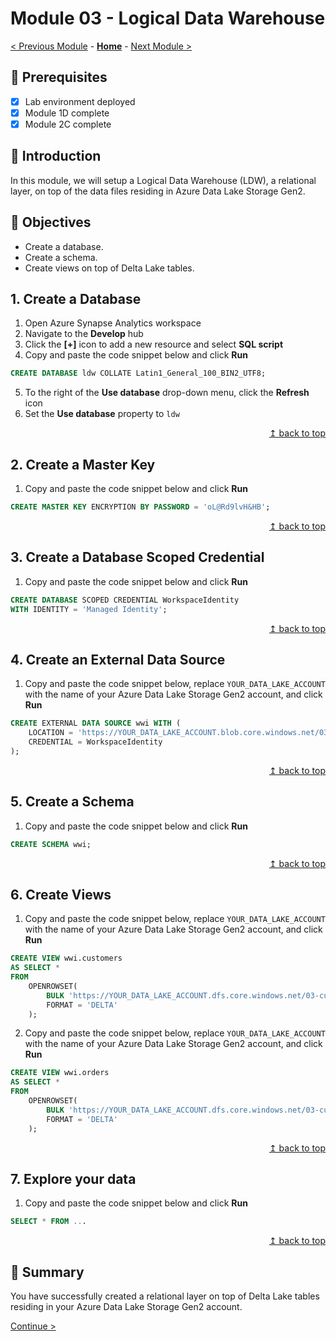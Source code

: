 # Module 03 - Logical Data Warehouse

[< Previous Module](../modules/module02c.md) - **[Home](../README.md)** - [Next Module >](../modules/module04.md)

## :thinking: Prerequisites

- [x] Lab environment deployed
- [x] Module 1D complete
- [x] Module 2C complete

## :loudspeaker: Introduction

In this module, we will setup a Logical Data Warehouse (LDW), a relational layer, on top of the data files residing in Azure Data Lake Storage Gen2.

## :dart: Objectives

* Create a database.
* Create a schema.
* Create views on top of Delta Lake tables.

## 1. Create a Database

1. Open Azure Synapse Analytics workspace
2. Navigate to the **Develop** hub
3. Click the **[+]** icon to add a new resource and select **SQL script**
4. Copy and paste the code snippet below and click **Run**
```sql
CREATE DATABASE ldw COLLATE Latin1_General_100_BIN2_UTF8;
```
5. To the right of the **Use database** drop-down menu, click the **Refresh** icon
6. Set the **Use database** property to `ldw`

<div align="right"><a href="#module-03---logical-data-warehouse">↥ back to top</a></div>

## 2. Create a Master Key

1. Copy and paste the code snippet below and click **Run**
```sql
CREATE MASTER KEY ENCRYPTION BY PASSWORD = 'oL@Rd9lvH&HB';
```

<div align="right"><a href="#module-03---logical-data-warehouse">↥ back to top</a></div>


## 3. Create a Database Scoped Credential

1. Copy and paste the code snippet below and click **Run**
```sql
CREATE DATABASE SCOPED CREDENTIAL WorkspaceIdentity
WITH IDENTITY = 'Managed Identity';
```

<div align="right"><a href="#module-03---logical-data-warehouse">↥ back to top</a></div>

## 4. Create an External Data Source

1. Copy and paste the code snippet below, replace `YOUR_DATA_LAKE_ACCOUNT` with the name of your Azure Data Lake Storage Gen2 account, and click **Run**
```sql
CREATE EXTERNAL DATA SOURCE wwi WITH (
    LOCATION = 'https://YOUR_DATA_LAKE_ACCOUNT.blob.core.windows.net/03-curated/wwi/',
    CREDENTIAL = WorkspaceIdentity
);
```

<div align="right"><a href="#module-03---logical-data-warehouse">↥ back to top</a></div>

## 5. Create a Schema

1. Copy and paste the code snippet below and click **Run**
```sql
CREATE SCHEMA wwi;
```

<div align="right"><a href="#module-03---logical-data-warehouse">↥ back to top</a></div>

## 6. Create Views

1. Copy and paste the code snippet below, replace `YOUR_DATA_LAKE_ACCOUNT` with the name of your Azure Data Lake Storage Gen2 account, and click **Run**
```sql
CREATE VIEW wwi.customers
AS SELECT *
FROM
    OPENROWSET(
        BULK 'https://YOUR_DATA_LAKE_ACCOUNT.dfs.core.windows.net/03-curated/wwi/customers',
        FORMAT = 'DELTA'
    );
```
2. Copy and paste the code snippet below, replace `YOUR_DATA_LAKE_ACCOUNT` with the name of your Azure Data Lake Storage Gen2 account, and click **Run**
```sql
CREATE VIEW wwi.orders
AS SELECT *
FROM
    OPENROWSET(
        BULK 'https://YOUR_DATA_LAKE_ACCOUNT.dfs.core.windows.net/03-curated/wwi/orders',
        FORMAT = 'DELTA'
    );
```

<div align="right"><a href="#module-03---logical-data-warehouse">↥ back to top</a></div>

## 7. Explore your data

1. Copy and paste the code snippet below and click **Run**
```sql
SELECT * FROM ...
```

<div align="right"><a href="#module-03---logical-data-warehouse">↥ back to top</a></div>

## :tada: Summary

You have successfully created a relational layer on top of Delta Lake tables residing in your Azure Data Lake Storage Gen2 account.

[Continue >](../modules/module04.md)
